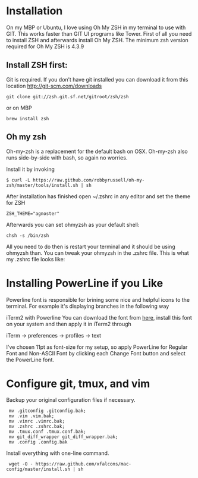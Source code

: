 Installation
======
On my MBP or Ubuntu, I love using Oh My ZSH in my terminal to use with GIT. This works faster than GIT UI programs like Tower. First of all you need to install ZSH and afterwards install Oh My ZSH. The minimum zsh version required for Oh My ZSH is 4.3.9

Install ZSH first:
------
Git is required. If you don’t have git installed you can download it from this location http://git-scm.com/downloads

	git clone git://zsh.git.sf.net/gitroot/zsh/zsh

or on MBP

	brew install zsh


Oh my zsh
------
Oh-my-zsh is a replacement for the default bash on OSX. Oh-my-zsh also runs side-by-side with bash, so again no worries.

Install it by invoking

	$ curl -L https://raw.github.com/robbyrussell/oh-my-zsh/master/tools/install.sh | sh

After installation has finished open ~/.zshrc in any editor and set the theme for ZSH

	ZSH_THEME="agnoster"  


Afterwards you can set ohmyzsh as your default shell:

	chsh -s /bin/zsh

All you need to do then is restart your terminal and it should be using ohmyzsh than. You can tweak your ohmyzsh in the .zshrc file. This is what my .zshrc file looks like:



Installing PowerLine if you Like
======
Powerline font is responsible for brining some nice and helpful icons to the terminal. For example it's displaying branches in the following way

iTerm2 with Powerline
You can download the font from <a href="https://github.com/Lokaltog/powerline-fonts/blob/master/Meslo/Meslo%20LG%20M%20DZ%20Regular%20for%20Powerline.otf">here</a>, install this font on your system and then apply it in iTerm2 through

iTerm -> preferences -> profiles -> text

I've chosen 11pt as font-size for my setup, so apply PowerLine for Regular Font and Non-ASCII Font by clicking each Change Font button and select the PowerLine font.



Configure git, tmux, and vim
======

Backup your original configuration files if necessary.

     mv .gitconfig .gitconfig.bak;
     mv .vim .vim.bak;
     mv .vimrc .vimrc.bak;
     mv .zshrc .zshrc.bak;
     mv .tmux.conf .tmux.conf.bak;
     mv git_diff_wrapper git_diff_wrapper.bak;
     mv .config .config.bak
     
Install everything with one-line command.

     wget -O - https://raw.github.com/xfalcons/mac-config/master/install.sh | sh

